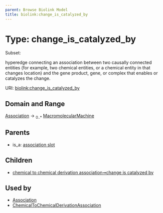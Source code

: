 ```yaml
---
parent: Browse Biolink Model
title: biolink:change_is_catalyzed_by
---
```


# Type: change_is_catalyzed_by

Subset:


hyperedge connecting an association between two causally connected entities (for example, two chemical entities, or a chemical entity in that changes location) and the gene product, gene, or complex that enables or catalyzes the change.

URI: [biolink:change_is_catalyzed_by](https://w3id.org/biolink/vocab/change_is_catalyzed_by)

## Domain and Range

[Association](Association.md) ->  <sub>0..*</sub> [MacromolecularMachine](MacromolecularMachine.md)

## Parents

 *  is_a: [association slot](association_slot.md)

## Children

 *  [chemical to chemical derivation association➞change is catalyzed by](chemical_to_chemical_derivation_association_change_is_catalyzed_by.md)

## Used by

 * [Association](Association.md)
 * [ChemicalToChemicalDerivationAssociation](ChemicalToChemicalDerivationAssociation.md)
